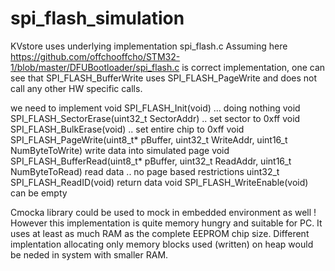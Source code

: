 # spi_flash_simulation

KVstore uses underlying implementation spi_flash.c
Assuming here https://github.com/offchooffcho/STM32-1/blob/master/DFUBootloader/spi_flash.c
is correct implementation, one can see that SPI_FLASH_BufferWrite
uses SPI_FLASH_PageWrite and does not call any other HW specific calls.

we need to implement
void SPI_FLASH_Init(void)  ... doing nothing
void SPI_FLASH_SectorErase(uint32_t SectorAddr)  .. set sector to 0xff
void SPI_FLASH_BulkErase(void) .. set entire chip to 0xff
void SPI_FLASH_PageWrite(uint8_t* pBuffer, uint32_t WriteAddr, uint16_t NumByteToWrite)  write data into simulated page
void SPI_FLASH_BufferRead(uint8_t* pBuffer, uint32_t ReadAddr, uint16_t NumByteToRead)  read data .. no page based restrictions
uint32_t SPI_FLASH_ReadID(void)  return data
void SPI_FLASH_WriteEnable(void) can be empty

Cmocka library could be used to mock in embedded environment as well !
However this implementation is quite memory hungry and suitable for PC.
It uses at least as much RAM as the complete EEPROM chip size.
Different implentation allocating only memory blocks used (written) on heap would be neded in system with smaller RAM.